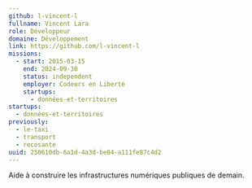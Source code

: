 ```yaml
---
github: l-vincent-l
fullname: Vincent Lara
role: Développeur
domaine: Développement
link: https://github.com/l-vincent-l
missions:
  - start: 2015-03-15
    end: 2024-09-30
    status: independent
    employer: Codeurs en Liberté
    startups:
      - données-et-territoires
startups:
  - données-et-territoires
previously:
  - le-taxi
  - transport
  - recosante
uuid: 250610db-6a1d-4a3d-be84-a111fe87c4d2
---
```

Aide à construire les infrastructures numériques publiques de demain.
